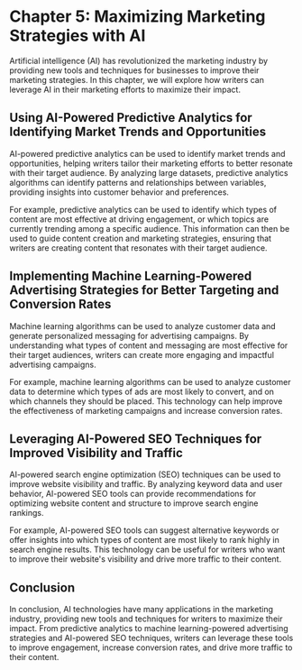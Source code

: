 Chapter 5: Maximizing Marketing Strategies with AI
==================================================

Artificial intelligence (AI) has revolutionized the marketing industry by providing new tools and techniques for businesses to improve their marketing strategies. In this chapter, we will explore how writers can leverage AI in their marketing efforts to maximize their impact.

Using AI-Powered Predictive Analytics for Identifying Market Trends and Opportunities
-------------------------------------------------------------------------------------

AI-powered predictive analytics can be used to identify market trends and opportunities, helping writers tailor their marketing efforts to better resonate with their target audience. By analyzing large datasets, predictive analytics algorithms can identify patterns and relationships between variables, providing insights into customer behavior and preferences.

For example, predictive analytics can be used to identify which types of content are most effective at driving engagement, or which topics are currently trending among a specific audience. This information can then be used to guide content creation and marketing strategies, ensuring that writers are creating content that resonates with their target audience.

Implementing Machine Learning-Powered Advertising Strategies for Better Targeting and Conversion Rates
------------------------------------------------------------------------------------------------------

Machine learning algorithms can be used to analyze customer data and generate personalized messaging for advertising campaigns. By understanding what types of content and messaging are most effective for their target audiences, writers can create more engaging and impactful advertising campaigns.

For example, machine learning algorithms can be used to analyze customer data to determine which types of ads are most likely to convert, and on which channels they should be placed. This technology can help improve the effectiveness of marketing campaigns and increase conversion rates.

Leveraging AI-Powered SEO Techniques for Improved Visibility and Traffic
------------------------------------------------------------------------

AI-powered search engine optimization (SEO) techniques can be used to improve website visibility and traffic. By analyzing keyword data and user behavior, AI-powered SEO tools can provide recommendations for optimizing website content and structure to improve search engine rankings.

For example, AI-powered SEO tools can suggest alternative keywords or offer insights into which types of content are most likely to rank highly in search engine results. This technology can be useful for writers who want to improve their website's visibility and drive more traffic to their content.

Conclusion
----------

In conclusion, AI technologies have many applications in the marketing industry, providing new tools and techniques for writers to maximize their impact. From predictive analytics to machine learning-powered advertising strategies and AI-powered SEO techniques, writers can leverage these tools to improve engagement, increase conversion rates, and drive more traffic to their content.
